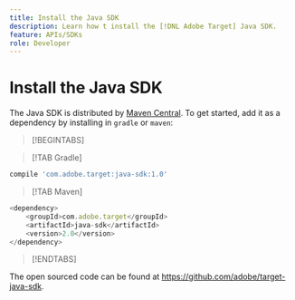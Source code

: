 ```yaml
---
title: Install the Java SDK
description: Learn how t install the [!DNL Adobe Target] Java SDK.
feature: APIs/SDKs
role: Developer
---
```

# Install the Java SDK

The Java SDK is distributed by [Maven Central](https://search.maven.org/artifact/com.adobe.target/target-java-sdk). To get started, add it as a dependency by installing in `gradle` or `maven`:

>[!BEGINTABS]

>[!TAB Gradle]

```javascript {line-numbers="true"}
compile 'com.adobe.target:java-sdk:1.0'
```

>[!TAB Maven]

```javascript {line-numbers="true"}
<dependency>
    <groupId>com.adobe.target</groupId>
    <artifactId>java-sdk</artifactId>
    <version>2.0</version>
</dependency>
```

>[!ENDTABS]

The open sourced code can be found at <https://github.com/adobe/target-java-sdk>.
